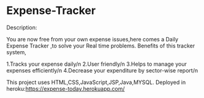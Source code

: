 # Expense-Tracker
Description:

You are now free from your own expense issues,here comes a Daily Expense Tracker ,to solve your Real time problems.
Benefits of this tracker system,

   1.Tracks your expense daily/n
   2.User friendly/n
   3.Helps to manage your expenses efficiently/n
   4.Decrease your expenditure by sector-wise report/n

This project uses HTML,CSS,JavaScript,JSP,Java,MYSQL.
Deployed in heroku:https://expense-today.herokuapp.com/
